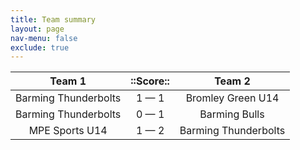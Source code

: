 ```yaml
---
title: Team summary
layout: page
nav-menu: false
exclude: true
---
```




|        Team 1        |  ::Score::  |        Team 2        |
|:--------------------:|:-----------:|:--------------------:|
| Barming Thunderbolts | 1 &mdash; 1 |  Bromley Green U14   |
| Barming Thunderbolts | 0 &mdash; 1 |    Barming Bulls     |
|    MPE Sports U14    | 1 &mdash; 2 | Barming Thunderbolts |

 <br /><br /><br />